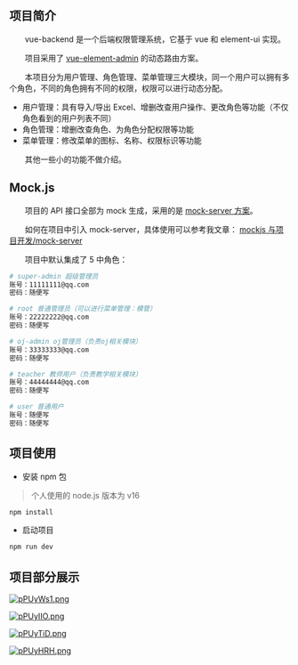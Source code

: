 ## 项目简介

&emsp;&emsp;vue-backend 是一个后端权限管理系统，它基于 vue 和 element-ui 实现。

&emsp;&emsp;项目采用了 [vue-element-admin](https://github.com/PanJiaChen/vue-element-admin) 的动态路由方案。

&emsp;&emsp;本项目分为用户管理、角色管理、菜单管理三大模块，同一个用户可以拥有多个角色，不同的角色拥有不同的权限，权限可以进行动态分配。

- 用户管理：具有导入/导出 Excel、增删改查用户操作、更改角色等功能（不仅角色看到的用户列表不同）
- 角色管理：增删改查角色、为角色分配权限等功能
- 菜单管理：修改菜单的图标、名称、权限标识等功能

&emsp;&emsp;其他一些小的功能不做介绍。

## Mock.js

&emsp;&emsp;项目的 API 接口全部为 mock 生成，采用的是 [mock-server 方案](https://panjiachen.gitee.io/vue-element-admin-site/zh/guide/essentials/mock-api.html#%E6%96%B0%E6%96%B9%E6%A1%88)。

&emsp;&emsp;如何在项目中引入 mock-server，具体使用可以参考我文章： [mockjs 与项目开发/mock-server](https://note-taking.cn/notes-library/frontend/computer_Basics/2%E3%80%81%E5%89%8D%E5%90%8E%E7%AB%AF%E5%88%86%E7%A6%BB/mockjs%E4%B8%8E%E9%A1%B9%E7%9B%AE%E5%BC%80%E5%8F%91.html#%E4%BA%8C%E3%80%81mock-server%E2%9C%A8)

&emsp;&emsp;项目中默认集成了 5 中角色：

```sh
# super-admin 超级管理员
账号：11111111@qq.com
密码：随便写

# root 普通管理员（可以进行菜单管理：模管）
账号：22222222@qq.com
密码：随便写

# oj-admin oj管理员（负责oj相关模块）
账号：33333333@qq.com
密码：随便写

# teacher 教师用户（负责教学相关模块）
账号：44444444@qq.com
密码：随便写

# user 普通用户
账号：随便写
密码：随便写
```

## 项目使用

- 安装 npm 包

> 个人使用的 node.js 版本为 v16

```sh
npm install
```

- 启动项目

```sh
npm run dev
```

## 项目部分展示

[![pPUyWs1.png](https://s1.ax1x.com/2023/08/27/pPUyWs1.png)](https://imgse.com/i/pPUyWs1)

[![pPUyIIO.png](https://s1.ax1x.com/2023/08/27/pPUyIIO.png)](https://imgse.com/i/pPUyIIO)

[![pPUyTiD.png](https://s1.ax1x.com/2023/08/27/pPUyTiD.png)](https://imgse.com/i/pPUyTiD)

[![pPUyHRH.png](https://s1.ax1x.com/2023/08/27/pPUyHRH.png)](https://imgse.com/i/pPUyHRH)
